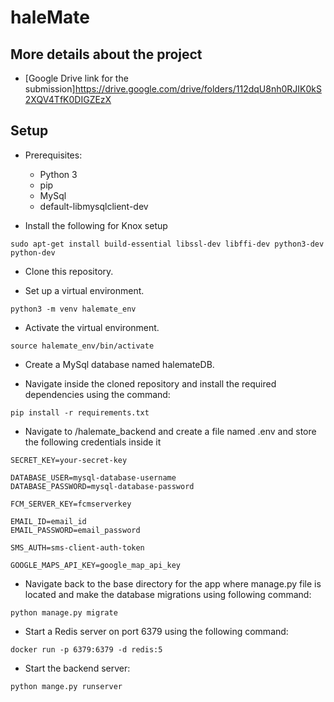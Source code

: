 # haleMate

## More details about the project
   - [Google Drive link for the submission]https://drive.google.com/drive/folders/112dqU8nh0RJIK0kS2XQV4TfK0DIGZEzX
    
## Setup
- Prerequisites:
  - Python 3
  - pip
  - MySql
  - default-libmysqlclient-dev

- Install the following for Knox setup
```
sudo apt-get install build-essential libssl-dev libffi-dev python3-dev python-dev

```

- Clone this repository.

- Set up a virtual environment.
```
python3 -m venv halemate_env
```

- Activate the virtual environment.
```
source halemate_env/bin/activate
```

- Create a MySql database named halemateDB.

- Navigate inside the cloned repository and install the required dependencies using the command:
```
pip install -r requirements.txt
```

- Navigate to /halemate_backend and create a file named .env and store the following credentials inside it
```
SECRET_KEY=your-secret-key

DATABASE_USER=mysql-database-username
DATABASE_PASSWORD=mysql-database-password

FCM_SERVER_KEY=fcmserverkey

EMAIL_ID=email_id
EMAIL_PASSWORD=email_password

SMS_AUTH=sms-client-auth-token

GOOGLE_MAPS_API_KEY=google_map_api_key
```

- Navigate back to the base directory for the app where <span>manage.py</span> file is located and make the database migrations using following command:
```
python manage.py migrate
```

- Start a Redis server on port 6379 using the following command:
```
docker run -p 6379:6379 -d redis:5
```

- Start the backend server:
```
python mange.py runserver
```
